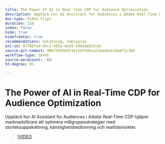 ```yaml
---
title: The Power of AI in Real-Time CDP for Audience Optimization
description: Upptäck hur AI Assistant for Audiences i Adobe Real-Time CDP hjälper marknadsförare att optimera målgruppsstrategier med storleksuppskattning, känslighetsbedömning och realtidsinsikter.
doc-type: Video Clips
duration: 110
index: false
hide: true
hidefromtoc: true
recommendations: noCatalog, noDisplay
exl-id: 97788fad-45c3-495a-8e59-589dab815c8c
source-git-commit: 90671959b653e120f93bca216a4da116a8f1c3bb
workflow-type: tm+mt
source-wordcount: '66'
ht-degree: 0%

---
```


# The Power of AI in Real-Time CDP for Audience Optimization

Upptäck hur AI Assistant for Audiences i Adobe Real-Time CDP hjälper marknadsförare att optimera målgruppsstrategier med storleksuppskattning, känslighetsbedömning och realtidsinsikter.

<!-- 62_S508_3442517_109_the-power-of-ai-in-realtime-cdp-for-audience-optimization -->
>[!VIDEO](https://video.tv.adobe.com/v/3463017/?learn=on&enablevpops=true&captions=swe)
